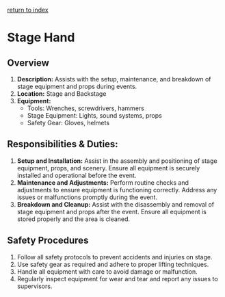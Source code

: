 [return to index](../../index.md)
# Stage Hand
## Overview
1. **Description:** Assists with the setup, maintenance, and breakdown of stage equipment and props during events.
2. **Location:** Stage and Backstage
3. **Equipment:**
    - Tools: Wrenches, screwdrivers, hammers
    - Stage Equipment: Lights, sound systems, props
    - Safety Gear: Gloves, helmets

## Responsibilities & Duties:
1. **Setup and Installation:** Assist in the assembly and positioning of stage equipment, props, and scenery. Ensure all equipment is securely installed and operational before the event.
2. **Maintenance and Adjustments:** Perform routine checks and adjustments to ensure equipment is functioning correctly. Address any issues or malfunctions promptly during the event.
3. **Breakdown and Cleanup:** Assist with the disassembly and removal of stage equipment and props after the event. Ensure all equipment is stored properly and the area is cleaned.
## Safety Procedures
1. Follow all safety protocols to prevent accidents and injuries on stage.
2. Use safety gear as required and adhere to proper lifting techniques.
3. Handle all equipment with care to avoid damage or malfunction.
4. Regularly inspect equipment for wear and tear and report any issues to supervisors.